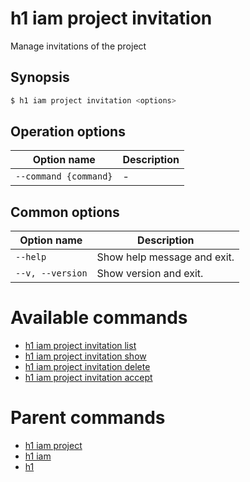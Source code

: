 
# h1 iam project invitation

Manage invitations of the project

## Synopsis

```bash
$ h1 iam project invitation <options>
```

## Operation options

| Option name               | Description |
| ------------------------- | ----------- |
| ```--command {command}``` | -           |

## Common options

| Option name          | Description                 |
| -------------------- | --------------------------- |
| ```--help```         | Show help message and exit. |
| ```--v, --version``` | Show version and exit.      |

# Available commands

* [h1 iam project invitation list](./list/README.md)
* [h1 iam project invitation show](./show/README.md)
* [h1 iam project invitation delete](./delete/README.md)
* [h1 iam project invitation accept](./accept/README.md)

# Parent commands

* [h1 iam project](./../README.md)
* [h1 iam](./../../README.md)
* [h1](./../../../README.md)
